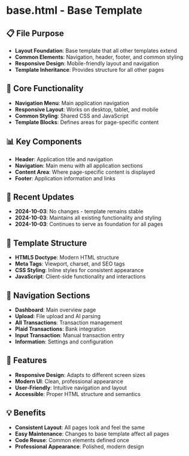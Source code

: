 # base.html - Base Template

## 📋 File Purpose
- **Layout Foundation**: Base template that all other templates extend
- **Common Elements**: Navigation, header, footer, and common styling
- **Responsive Design**: Mobile-friendly layout and navigation
- **Template Inheritance**: Provides structure for all other pages

## 🔧 Core Functionality
- **Navigation Menu**: Main application navigation
- **Responsive Layout**: Works on desktop, tablet, and mobile
- **Common Styling**: Shared CSS and JavaScript
- **Template Blocks**: Defines areas for page-specific content

## 📊 Key Components
- **Header**: Application title and navigation
- **Navigation**: Main menu with all application sections
- **Content Area**: Where page-specific content is displayed
- **Footer**: Application information and links

## 🔄 Recent Updates
- **2024-10-03**: No changes - template remains stable
- **2024-10-03**: Maintains all existing functionality and styling
- **2024-10-03**: Continues to serve as foundation for all pages

## 🎯 Template Structure
- **HTML5 Doctype**: Modern HTML structure
- **Meta Tags**: Viewport, charset, and SEO tags
- **CSS Styling**: Inline styles for consistent appearance
- **JavaScript**: Client-side functionality and interactions

## 🔧 Navigation Sections
- **Dashboard**: Main overview page
- **Upload**: File upload and AI parsing
- **All Transactions**: Transaction management
- **Plaid Transactions**: Bank integration
- **Input Transaction**: Manual transaction entry
- **Information**: Settings and configuration

## 🚀 Features
- **Responsive Design**: Adapts to different screen sizes
- **Modern UI**: Clean, professional appearance
- **User-Friendly**: Intuitive navigation and layout
- **Accessible**: Proper HTML structure and semantics

## 💡 Benefits
- **Consistent Layout**: All pages look and feel the same
- **Easy Maintenance**: Changes to base template affect all pages
- **Code Reuse**: Common elements defined once
- **Professional Appearance**: Polished, modern design
